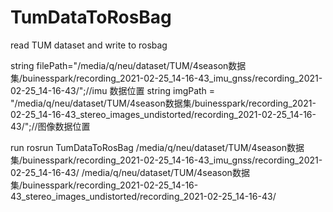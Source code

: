 # TumDataToRosBag

read TUM dataset and write to rosbag

string filePath="/media/q/neu/dataset/TUM/4season数据集/buinesspark/recording_2021-02-25_14-16-43_imu_gnss/recording_2021-02-25_14-16-43/";//imu 数据位置
string imgPath = "/media/q/neu/dataset/TUM/4season数据集/buinesspark/recording_2021-02-25_14-16-43_stereo_images_undistorted/recording_2021-02-25_14-16-43/";//图像数据位置

run 
rosrun TumDataToRosBag /media/q/neu/dataset/TUM/4season数据集/buinesspark/recording_2021-02-25_14-16-43_imu_gnss/recording_2021-02-25_14-16-43/  /media/q/neu/dataset/TUM/4season数据集/buinesspark/recording_2021-02-25_14-16-43_stereo_images_undistorted/recording_2021-02-25_14-16-43/
